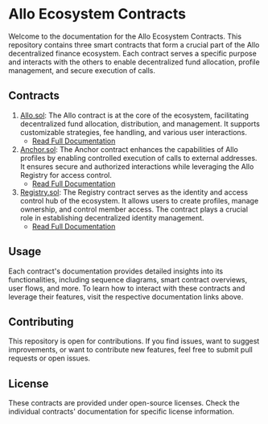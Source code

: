 # Allo Ecosystem Contracts

Welcome to the documentation for the Allo Ecosystem Contracts. This repository contains three smart contracts that form a crucial part of the Allo decentralized finance ecosystem. Each contract serves a specific purpose and interacts with the others to enable decentralized fund allocation, profile management, and secure execution of calls.

## Contracts

1. [Allo.sol](./Allo.sol): The Allo contract is at the core of the ecosystem, facilitating decentralized fund allocation, distribution, and management. It supports customizable strategies, fee handling, and various user interactions.
    * [Read Full Documentation](./Allo.md)
2. [Anchor.sol](./Anchor.sol): The Anchor contract enhances the capabilities of Allo profiles by enabling controlled execution of calls to external addresses. It ensures secure and authorized interactions while leveraging the Allo Registry for access control.
    * [Read Full Documentation](./Anchor.md)
3. [Registry.sol](./Registry.sol): The Registry contract serves as the identity and access control hub of the ecosystem. It allows users to create profiles, manage ownership, and control member access. The contract plays a crucial role in establishing decentralized identity management.
    * [Read Full Documentation](./Registry.md)

## Usage

Each contract's documentation provides detailed insights into its functionalities, including sequence diagrams, smart contract overviews, user flows, and more. To learn how to interact with these contracts and leverage their features, visit the respective documentation links above.

## Contributing

This repository is open for contributions. If you find issues, want to suggest improvements, or want to contribute new features, feel free to submit pull requests or open issues.

## License

These contracts are provided under open-source licenses. Check the individual contracts' documentation for specific license information.
